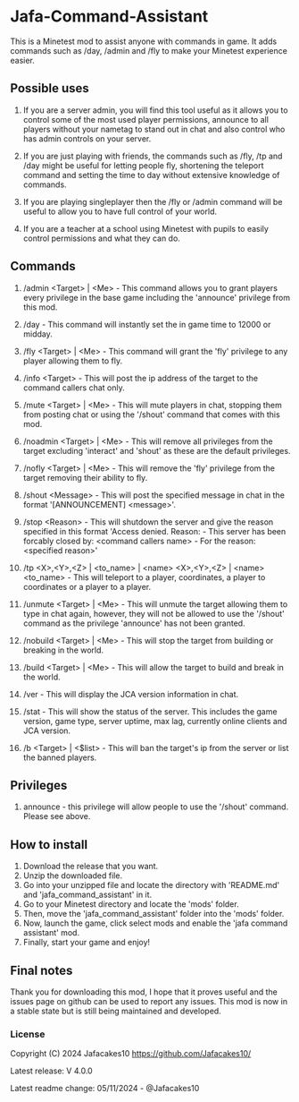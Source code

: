 # Jafa-Command-Assistant
This is a Minetest mod to assist anyone with commands in game. It adds commands such as /day, /admin and /fly to make your Minetest experience easier.
## Possible uses
1. If you are a server admin, you will find this tool useful as it allows you to control some of the most used player permissions, announce to all players without your nametag to stand out in chat and also control who has admin controls on your server.

2. If you are just playing with friends, the commands such as /fly, /tp and /day might be useful for letting people fly, shortening the teleport command and setting the time to day without extensive knowledge of commands.

3. If you are playing singleplayer then the /fly or /admin command will be useful to allow you to have full control of your world.

4. If you are a teacher at a school using Minetest with pupils to easily control permissions and what they can do.
## Commands
1. /admin \<Target\> | \<Me\> - This command allows you to grant players every privilege in the base game including the 'announce' privilege from this mod.

2. /day - This command will instantly set the in game time to 12000 or midday.

3. /fly \<Target\> | \<Me\> - This command will grant the 'fly' privilege to any player allowing them to fly.

4. /info \<Target\> - This will post the ip address of the target to the command callers chat only.

5. /mute \<Target\> | \<Me\> - This will mute players in chat, stopping them from posting chat or using the '/shout' command that comes with this mod.

6. /noadmin \<Target\> | \<Me\> - This will remove all privileges from the target excluding 'interact' and 'shout' as these are the default privileges.

7. /nofly \<Target\> | \<Me\> - This will remove the 'fly' privilege from the target removing their ability to fly.

8. /shout \<Message\> - This will post the specified message in chat in the format '[ANNOUNCEMENT] \<message\>'.

9. /stop \<Reason\> - This will shutdown the server and give the reason specified in this format 'Access denied. Reason:  - This server has been forcably closed by: \<command callers name\> -  For the reason: \<specified reason\>'

10. /tp \<X\>,\<Y\>,\<Z\> | \<to_name\> | \<name\> \<X\>,\<Y\>,\<Z\> | \<name\> \<to_name\> - This will teleport to a player, coordinates, a player to coordinates or a player to a player.

11. /unmute \<Target\> | \<Me\> - This will unmute the target allowing them to type in chat again, however, they will not be allowed to use the '/shout' command as the privilege 'announce' has not been granted.

12. /nobuild \<Target\> | \<Me\> - This will stop the target from building or breaking in the world.

13. /build \<Target\> | \<Me\> - This will allow the target to build and break in the world.

14. /ver - This will display the JCA version information in chat.

15. /stat - This will show the status of the server. This includes the game version, game type, server uptime, max lag, currently online clients and JCA version.

16. /b \<Target\> | \<$list\> - This will ban the target's ip from the server or list the banned players.
## Privileges
1. announce - this privilege will allow people to use the '/shout' command. Please see above.
## How to install
1. Download the release that you want.
2. Unzip the downloaded file.
3. Go into your unzipped file and locate the directory with 'README.md' and 'jafa_command_assistant' in it.
4. Go to your Minetest directory and locate the 'mods' folder.
5. Then, move the 'jafa_command_assistant' folder into the 'mods' folder.
6. Now, launch the game, click select mods and enable the 'jafa command assistant' mod.
7. Finally, start your game and enjoy!
## Final notes
Thank you for downloading this mod, I hope that it proves useful and the issues page on github can be used to report any issues. This mod is now in a stable state but is still being maintained and developed.
### License
Copyright (C) 2024 Jafacakes10 <https://github.com/Jafacakes10/>

Latest release: V 4.0.0

Latest readme change: 05/11/2024 - @Jafacakes10
